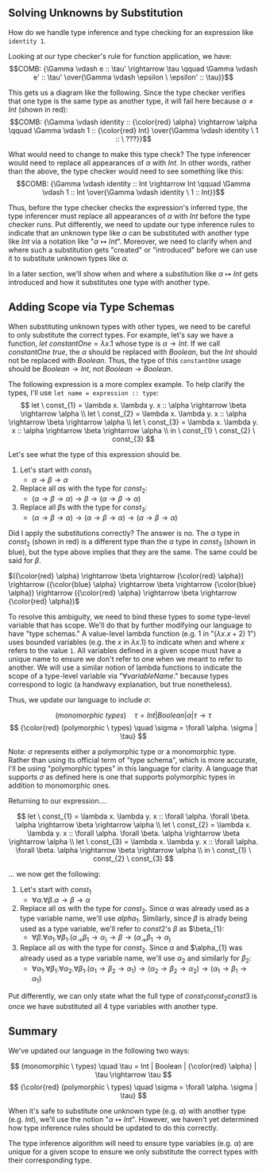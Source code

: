 ## Solving Unknowns by Substitution

How do we handle type inference and type checking for an expression like `identity 1`.

Looking at our type checker's rule for function application, we have:
$$COMB: {\Gamma \vdash e :: \tau' \rightarrow \tau \qquad \Gamma \vdash e' :: \tau' \over{\Gamma \vdash \epsilon \ \epsilon' :: \tau}}$$

This gets us a diagram like the following. Since the type checker verifies that one type is the same type as another type, it will fail here because $\alpha \neq Int$ (shown in red):
$$COMB: {\Gamma \vdash identity :: {\color{red} \alpha} \rightarrow \alpha \qquad \Gamma \vdash 1 :: {\color{red} Int} \over{\Gamma \vdash identity \ 1 :: \ ???}}$$

What would need to change to make this type check? The type inferencer would need to replace all appearances of $\alpha$ with $Int$. In other words, rather than the above, the type checker would need to see something like this:
$$COMB: {\Gamma \vdash identity :: Int \rightarrow Int \qquad \Gamma \vdash 1 :: Int \over{\Gamma \vdash identity \ 1 :: Int}}$$

Thus, before the type checker checks the expression's inferred type, the type inferencer must replace all appearances of $\alpha$ with $Int$ before the type checker runs. Put differently, we need to update our type inference rules to indicate that an unknown type like $\alpha$ can be substituted with another type like $Int$ via a notation like "$\alpha \mapsto Int$". Moreover, we need to clarify when and where such a substitution gets "created" or "introduced" before we can use it to substitute unknown types like $\alpha$.

In a later section, we'll show when and where a substitution like $\alpha \mapsto Int$ gets introduced and how it substitutes one type with another type.

## Adding Scope via Type Schemas

When substituting unknown types with other types, we need to be careful to only substitute the correct types. For example, let's say we have a function, $let \ constantOne = \lambda x. 1$ whose type is $\alpha \rightarrow Int$. If we call $constantOne \ true$, the $\alpha$ should be replaced with $Boolean$, but the $Int$ should not be replaced with $Boolean$. Thus, the type of this `constantOne` usage should be $Boolean \rightarrow Int$, not $Boolean \rightarrow Boolean$.

The following expression is a more complex example. To help clarify the types, I'll use `let name = expression :: type`:
$$
let \ const_{1} = \lambda x. \lambda y. x :: \alpha \rightarrow \beta \rightarrow \alpha \\
let \ const_{2} = \lambda x. \lambda y. x :: \alpha \rightarrow \beta \rightarrow \alpha \\
let \ const_{3} = \lambda x. \lambda y. x :: \alpha \rightarrow \beta \rightarrow \alpha \\
in \ const_{1} \ const_{2} \ const_{3}
$$

Let's see what the type of this expression should be.
1. Let's start with $const_{1}$
    - $\alpha \rightarrow \beta \rightarrow \alpha$
2. Replace all $\alpha$s with the type for $const_{2}$:
    - $(\alpha \rightarrow \beta \rightarrow \alpha) \rightarrow \beta \rightarrow (\alpha \rightarrow \beta \rightarrow \alpha)$
3. Replace all $\beta$s with the type for $const_{3}$:
    - $(\alpha \rightarrow \beta \rightarrow \alpha) \rightarrow (\alpha \rightarrow \beta \rightarrow \alpha) \rightarrow (\alpha \rightarrow \beta \rightarrow \alpha)$

Did I apply the substitutions correctly? The answer is no. The $\alpha$ type in $const_{2}$ (shown in red) is a different type than the $\alpha$ type in $const_{3}$ (shown in blue), but the type above implies that they are the same. The same could be said for $\beta$.

$({\color{red} \alpha} \rightarrow \beta \rightarrow {\color{red} \alpha}) \rightarrow ({\color{blue} \alpha} \rightarrow \beta \rightarrow {\color{blue} \alpha}) \rightarrow ({\color{red} \alpha} \rightarrow \beta \rightarrow {\color{red} \alpha})$

To resolve this ambiguity, we need to bind these types to some type-level variable that has scope. We'll do that by further modifying our language to have "type schemas." A value-level lambda function (e.g. $1$ in "$(\lambda x. x + 2) \ 1$") uses bounded variables (e.g. the $x$ in $\lambda x. 1$) to indicate when and where $x$ refers to the value `1`. All variables defined in a given scope must have a unique name to ensure we don't refer to one when we meant to refer to another. We will use a similar notion of lambda functions to indicate the scope of a type-level variable via "$\forall variableName .$" because types correspond to logic (a handwavy explanation, but true nonetheless).

Thus, we update our language to include $\sigma$:

$$
(monomorphic \ types) \quad \tau = Int | Boolean | \alpha | \tau \rightarrow \tau
$$
$$
{\color{red} (polymorphic \ types) \quad \sigma = \forall \alpha. \sigma | \tau}
$$

Note: $\sigma$ represents either a polymorphic type or a monomorphic type. Rather than using its official term of "type schema", which is more accurate, I'll be using "polymorphic types" in this language for clarity. A language that supports $\sigma$ as defined here is one that supports polymorphic types in addition to monomorphic ones.

Returning to our expression....

$$
let \ const_{1} = \lambda x. \lambda y. x :: \forall \alpha. \forall \beta. \alpha \rightarrow \beta \rightarrow \alpha \\
let \ const_{2} = \lambda x. \lambda y. x :: \forall \alpha. \forall \beta. \alpha \rightarrow \beta \rightarrow \alpha \\
let \ const_{3} = \lambda x. \lambda y. x :: \forall \alpha. \forall \beta. \alpha \rightarrow \beta \rightarrow \alpha \\
in \ const_{1} \ const_{2} \ const_{3}
$$

... we now get the following:
1. Let's start with $const_{1}$
    - $\forall \alpha. \forall \beta. \alpha \rightarrow \beta \rightarrow \alpha$
2. Replace all $\alpha$s with the type for $const_{2}$. Since $\alpha$ was already used as a type variable name, we'll use $alpha_{1}$. Similarly, since $\beta$ is alrady being used as a type variable, we'll refer to $const{2}$'s $\beta$ as $\beta_{1}:
    - $\forall \beta. \forall \alpha_{1}. \forall \beta_{1}. (\alpha_ \rightarrow \beta_{1} \rightarrow \alpha_) \rightarrow \beta \rightarrow (\alpha_ \rightarrow \beta_{1} \rightarrow \alpha_)$
3. Replace all $\alpha$s with the type for $const_{2}$. Since $\alpha$ and $\alpha_{1} was already used as a type variable name, we'll use $\alpha_{2}$ and similarly for $\beta_{2}$:
    - $\forall \alpha_{1}. \forall \beta_{1}. \forall \alpha_{2}. \forall \beta_{1}. (\alpha_{1} \rightarrow \beta_{2} \rightarrow \alpha_{1}) \rightarrow (\alpha_{2} \rightarrow \beta_{2} \rightarrow \alpha_{2}) \rightarrow (\alpha_{1} \rightarrow \beta_{1} \rightarrow \alpha_{1})$

Put differently, we can only state what the full type of $const_{1} const_{2} const{3}$ is once we have substituted all 4 type variables with another type.

## Summary

We've updated our language in the following two ways:

$$
(monomorphic \ types) \quad \tau = Int | Boolean | {\color{red} \alpha} | \tau \rightarrow \tau
$$
$$
{\color{red} (polymorphic \ types) \quad \sigma = \forall \alpha. \sigma | \tau}
$$

When it's safe to substitute one unknown type (e.g. $\alpha$) with another type (e.g. $Int$), we'll use the notion "$\alpha \mapsto Int$". However, we haven't yet determined how type inference rules should be updated to do this correctly.

The type inference algorithm will need to ensure type variables (e.g. $\alpha$) are unique for a given scope to ensure we only substitute the correct types with their corresponding type.

